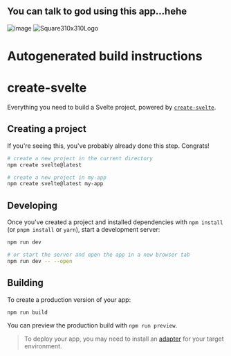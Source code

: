 ## You can talk to god using this app...hehe 
![image](https://user-images.githubusercontent.com/97900500/236972208-abec9d06-c89d-42a8-91c4-2838996d43a0.png)
![Square310x310Logo](https://user-images.githubusercontent.com/97900500/236972558-c3ebd736-82e2-49e0-b23a-c83b3e2fad6d.png)

# Autogenerated build instructions
# create-svelte

Everything you need to build a Svelte project, powered by [`create-svelte`](https://github.com/sveltejs/kit/tree/master/packages/create-svelte).

## Creating a project

If you're seeing this, you've probably already done this step. Congrats!

```bash
# create a new project in the current directory
npm create svelte@latest

# create a new project in my-app
npm create svelte@latest my-app
```

## Developing

Once you've created a project and installed dependencies with `npm install` (or `pnpm install` or `yarn`), start a development server:

```bash
npm run dev

# or start the server and open the app in a new browser tab
npm run dev -- --open
```

## Building

To create a production version of your app:

```bash
npm run build
```

You can preview the production build with `npm run preview`.

> To deploy your app, you may need to install an [adapter](https://kit.svelte.dev/docs/adapters) for your target environment.
